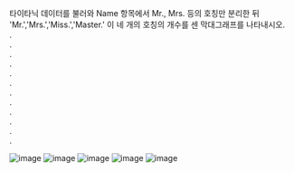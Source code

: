 타이타닉 데이터를 불러와 Name 항목에서 Mr., Mrs. 등의 호칭만 분리한 뒤  
'Mr.','Mrs.','Miss.','Master.' 이 네 개의 호칭의 개수를 센 막대그래프를 나타내시오.  
.  
.  
.  
.  
.  
.  
.  
.  
.  
.  
.  
.  

  
![image](https://github.com/sejongsmarcle/2023_Autumn_DataAnalysisStudy/assets/128311918/7352818c-c491-4f7d-bb71-9b3ac29a482f)
![image](https://github.com/sejongsmarcle/2023_Autumn_DataAnalysisStudy/assets/128311918/735b1a98-492f-41d2-907b-693f96ae955a)
![image](https://github.com/sejongsmarcle/2023_Autumn_DataAnalysisStudy/assets/128311918/e51b9ac7-0305-4763-acd3-09d1b65d74f0)
![image](https://github.com/sejongsmarcle/2023_Autumn_DataAnalysisStudy/assets/128311918/6631501b-d0cb-4c8a-ace6-e1efd7c6d829)
![image](https://github.com/sejongsmarcle/2023_Autumn_DataAnalysisStudy/assets/128311918/f94b5937-c680-45c5-81d0-46888ca2c42d)
